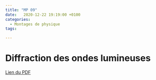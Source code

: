 ```yaml
---
title: "MP 09"
date:   2020-12-22 19:19:00 +0100
categories:
  - Montages de physique
tags:

---
```

# Diffraction des ondes lumineuses

[Lien du PDF](/assets/pdf/LC16.pdf)

<object class="pdf fitvidsignore" data="/assets/pdf/LC16.pdf" type="application/pdf"></object>
